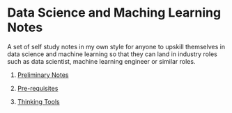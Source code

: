 # Data Science and Maching Learning Notes
A set of self study notes in my own style for anyone to upskill themselves in data science and machine learning so that they can land in industry roles such as data scientist, machine learning engineer or similar roles.

1. [Preliminary Notes](preliminaries/readme.md)

2. [Pre-requisites](prerequisites/prerequisites.md)

3. [Thinking Tools](thinking_tools/thinking.md)